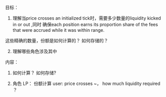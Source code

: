 目标：
1. 理解当price crosses an initialized tick时，需要多少数量的liquidity kicked in or out ,同时
确保each position earns its proportion share of the fees that were accrued while it was within range. 

这些精确的数量，份额是如何计算的？ 如何存储的？

2. 理解哪些角色涉及其中



内容：
1. 如何计算？ 如何存储?



2. 角色
LP： 份额计算
user: price crosses ~， how much liquidity required ？
